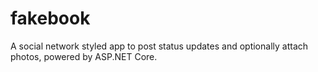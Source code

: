 # fakebook
A social network styled app to post status updates and optionally attach photos, powered by ASP.NET Core.
